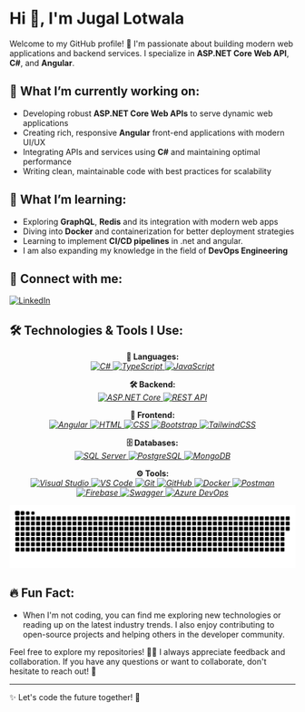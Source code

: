 # Hi 👋, I'm Jugal Lotwala 

Welcome to my GitHub profile! 🚀 I'm passionate about building modern web applications and backend services. I specialize in **ASP.NET Core Web API**, **C#**, and **Angular**. 

## 🔭 What I’m currently working on:
- Developing robust **ASP.NET Core Web APIs** to serve dynamic web applications
- Creating rich, responsive **Angular** front-end applications with modern UI/UX
- Integrating APIs and services using **C#** and maintaining optimal performance
- Writing clean, maintainable code with best practices for scalability

## 🌱 What I’m learning:
- Exploring **GraphQL**, **Redis** and its integration with modern web apps
- Diving into **Docker** and containerization for better deployment strategies
- Learning to implement **CI/CD pipelines** in .net and angular.
- I am also expanding my knowledge in the field of **DevOps Engineering**

## 🔗 Connect with me:
[![LinkedIn](https://img.shields.io/badge/LinkedIn-0A66C2?style=for-the-badge&logo=linkedin&logoColor=white)](https://www.linkedin.com/in/jugal-lotwala-699745200/)

## 🛠️ Technologies & Tools I Use:

<p align="center">
  <b>🔧 Languages:</b><br>
  <i>
    <a href="https://learn.microsoft.com/en-us/dotnet/csharp/" target="_blank">
      <img src="https://img.shields.io/badge/C%23-9B4B96?style=for-the-badge&logo=csharp&logoColor=white" alt="C#" />
    </a>
    <a href="https://www.typescriptlang.org/" target="_blank">
      <img src="https://img.shields.io/badge/TypeScript-3178C6?style=for-the-badge&logo=typescript&logoColor=white" alt="TypeScript" />
    </a>
    <a href="https://developer.mozilla.org/en-US/docs/Web/JavaScript" target="_blank">
      <img src="https://img.shields.io/badge/JavaScript-F7DF1E?style=for-the-badge&logo=javascript&logoColor=black" alt="JavaScript" />
    </a>
  </i>
</p>

<p align="center">
  <b>🛠️ Backend:</b><br>
  <i>
    <a href="https://dotnet.microsoft.com/apps/aspnet" target="_blank">
      <img src="https://img.shields.io/badge/ASP.NET%20Core-512BD4?style=for-the-badge&logo=aspdotnetcore&logoColor=white" alt="ASP.NET Core" />
    </a>
    <a href="https://www.redhat.com/en/topics/api/what-is-a-rest-api" target="_blank">
      <img src="https://img.shields.io/badge/RESTful%20API-2B2D42?style=for-the-badge&logo=api&logoColor=white" alt="REST API" />
    </a>
  </i>
</p>

<p align="center">
  <b>🔗 Frontend:</b><br>
  <i>
    <a href="https://angular.io/" target="_blank">
      <img src="https://img.shields.io/badge/Angular-DD0031?style=for-the-badge&logo=angular&logoColor=white" alt="Angular" />
    </a>
    <a href="https://developer.mozilla.org/en-US/docs/Web/HTML" target="_blank">
      <img src="https://img.shields.io/badge/HTML5-E34F26?style=for-the-badge&logo=html5&logoColor=white" alt="HTML" />
    </a>
    <a href="https://developer.mozilla.org/en-US/docs/Web/CSS" target="_blank">
      <img src="https://img.shields.io/badge/CSS3-1572B6?style=for-the-badge&logo=css3&logoColor=white" alt="CSS" />
    </a>
    <a href="https://getbootstrap.com/" target="_blank">
      <img src="https://img.shields.io/badge/Bootstrap-563D7C?style=for-the-badge&logo=bootstrap&logoColor=white" alt="Bootstrap" />
    </a>
    <a href="https://tailwindcss.com/" target="_blank">
      <img src="https://img.shields.io/badge/TailwindCSS-06B6D4?style=for-the-badge&logo=tailwindcss&logoColor=white" alt="TailwindCSS" />
    </a>
  </i>
</p>

<p align="center">
  <b>🗄️ Databases:</b><br>
  <i>
    <a href="https://www.microsoft.com/en-us/sql-server" target="_blank">
      <img src="https://img.shields.io/badge/SQL%20Server-CC2927?style=for-the-badge&logo=microsoft-sql-server&logoColor=white" alt="SQL Server" />
    </a>
    <a href="https://www.postgresql.org/" target="_blank">
      <img src="https://img.shields.io/badge/PostgreSQL-336791?style=for-the-badge&logo=postgresql&logoColor=white" alt="PostgreSQL" />
    </a>
    <a href="https://www.mongodb.com/" target="_blank">
      <img src="https://img.shields.io/badge/MongoDB-47A248?style=for-the-badge&logo=mongodb&logoColor=white" alt="MongoDB" />
    </a>
  </i>
</p>

<p align="center">
  <b>⚙️ Tools:</b><br>
  <i>
    <a href="https://visualstudio.microsoft.com/" target="_blank">
      <img src="https://img.shields.io/badge/Visual%20Studio-5C2D91?style=for-the-badge&logo=visualstudio&logoColor=white" alt="Visual Studio" />
    </a>
    <a href="https://code.visualstudio.com/" target="_blank">
      <img src="https://img.shields.io/badge/VS%20Code-0078D4?style=for-the-badge&logo=visualstudiocode&logoColor=white" alt="VS Code" />
    </a>
    <a href="https://git-scm.com/" target="_blank">
      <img src="https://img.shields.io/badge/Git-F1502F?style=for-the-badge&logo=git&logoColor=white" alt="Git" />
    </a>
    <a href="https://github.com/" target="_blank">
      <img src="https://img.shields.io/badge/GitHub-181717?style=for-the-badge&logo=github&logoColor=white" alt="GitHub" />
    </a>
    <a href="https://www.docker.com/" target="_blank">
      <img src="https://img.shields.io/badge/Docker-2496ED?style=for-the-badge&logo=docker&logoColor=white" alt="Docker" />
    </a>
    <a href="https://www.postman.com/" target="_blank">
      <img src="https://img.shields.io/badge/Postman-FF6C37?style=for-the-badge&logo=postman&logoColor=white" alt="Postman" />
    </a>
    <a href="https://firebase.google.com/" target="_blank">
      <img src="https://img.shields.io/badge/Firebase-FFCA28?style=for-the-badge&logo=firebase&logoColor=black" alt="Firebase" />
    </a>
    <a href="https://swagger.io/" target="_blank">
      <img src="https://img.shields.io/badge/Swagger-85EA2D?style=for-the-badge&logo=swagger&logoColor=white" alt="Swagger" />
    </a>
    <a href="https://dev.azure.com/" target="_blank"> 
      <img src="https://img.shields.io/badge/Azure%20DevOps-0078D4?style=for-the-badge&logo=azuredevops&logoColor=white" alt="Azure DevOps" /> 
    </a>
  </i>
</p>

<p align="center">
 <img width="1000" src="assets/snake.svg" alt="snake"/>
</p>

## 🔥 Fun Fact:
- When I'm not coding, you can find me exploring new technologies or reading up on the latest industry trends. I also enjoy contributing to open-source projects and helping others in the developer community.

Feel free to explore my repositories! 👨‍💻 I always appreciate feedback and collaboration. If you have any questions or want to collaborate, don't hesitate to reach out! 🤝

---

✨ Let's code the future together! 🚀
